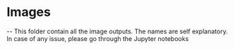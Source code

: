 # Images
-- This folder contain all the image outputs. The names are self explanatory. In case of any issue, please go through the Jupyter notebooks
